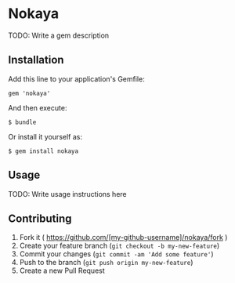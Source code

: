 # Nokaya

TODO: Write a gem description

## Installation

Add this line to your application's Gemfile:

    gem 'nokaya'

And then execute:

    $ bundle

Or install it yourself as:

    $ gem install nokaya

## Usage

TODO: Write usage instructions here

## Contributing

1. Fork it ( https://github.com/[my-github-username]/nokaya/fork )
2. Create your feature branch (`git checkout -b my-new-feature`)
3. Commit your changes (`git commit -am 'Add some feature'`)
4. Push to the branch (`git push origin my-new-feature`)
5. Create a new Pull Request
